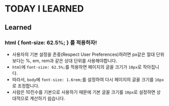 # TODAY I LEARNED

## Learned

### html { font-size: 62.5%; } 를 적용하자!

- 사용자의 기본 설정을 존중(Respect User Preferences)하려면 px같은 절대 단위보다는 %, em, rem과 같은 상대 단위를 사용해야합니다.
- `html`에 `font-size: 62.5%;`를 적용하면 페이지의 글꼴 크기가 `10px`로 작아집니다.
- 따라서, `body`에 `font-size: 1.6rem;`를 설정하여 다시 페이지의 글꼴 크기를 `16px`로 조정합니다.
- 사람은 10진수를 기본으로 사용하기 때문에 기본 글꼴 크기를 `10px`로 설정하면 상대적으로 계산하기 쉽습니다.

